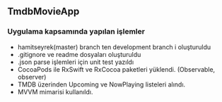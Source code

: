 
## TmdbMovieApp

### Uygulama kapsamında yapılan işlemler

* hamitseyrek(master) branch ten development branch i oluşturuldu
* .gitignore ve readme dosyaları oluşturuldu
* .json parse işlemleri için unit test yazıldı
* CocoaPods ile RxSwift ve RxCocoa paketleri yüklendi. (Observable, observer)
* TMDB üzerinden Upcoming ve NowPlaying listeleri alındı.
* MVVM mimarisi kullanıldı.


